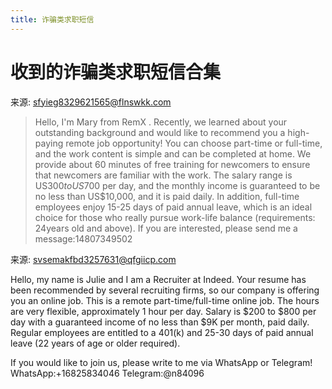 ```yaml
---
title: 诈骗类求职短信
---
```

# 收到的诈骗类求职短信合集

来源: sfyieg8329621565@flnswkk.com

> Hello, I'm Mary from  RemX .
> Recently, we learned about your outstanding background and would like to recommend you a high-paying remote job opportunity!
> You can choose part-time or full-time, and the work content is simple and can be completed at home.
> We provide about 60 minutes of free training for newcomers to ensure that newcomers are familiar with the work.
> The salary range is US$300 to US$700 per day, and the monthly income is guaranteed to be no less than US$10,000, and it is paid daily.
> In addition, full-time employees enjoy 15-25 days of paid annual leave, which is an ideal choice for those who really pursue work-life balance (requirements: 24years old and above).
> If you are interested, please send me a message:14807349502


来源: svsemakfbd3257631@qfgiicp.com

Hello, my name is Julie and I am a Recruiter at Indeed. 
Your resume has been recommended by several recruiting firms, so our company is offering you an online job. 
This is a remote part-time/full-time online job.
The hours are very flexible, approximately 1 hour per day. 
Salary is $200 to $800 per day with a guaranteed income of no less than $9K per month, paid daily. 
Regular employees are entitled to a 401(k) and 25-30 days of paid annual leave (22 years of age or older required).

If you would like to join us, please write to me via WhatsApp or Telegram!  
WhatsApp:+16825834046 
Telegram:@n84096
